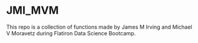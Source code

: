 # JMI_MVM
This repo is a collection of functions made by James M Irving and Michael V Moravetz during Flatiron Data Science Bootcamp.
